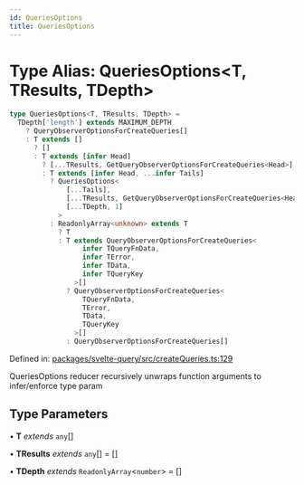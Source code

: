```yaml
---
id: QueriesOptions
title: QueriesOptions
---
```


<!-- DO NOT EDIT: this page is autogenerated from the type comments -->

# Type Alias: QueriesOptions\<T, TResults, TDepth\>

```ts
type QueriesOptions<T, TResults, TDepth> =
  TDepth['length'] extends MAXIMUM_DEPTH
    ? QueryObserverOptionsForCreateQueries[]
    : T extends []
      ? []
      : T extends [infer Head]
        ? [...TResults, GetQueryObserverOptionsForCreateQueries<Head>]
        : T extends [infer Head, ...infer Tails]
          ? QueriesOptions<
              [...Tails],
              [...TResults, GetQueryObserverOptionsForCreateQueries<Head>],
              [...TDepth, 1]
            >
          : ReadonlyArray<unknown> extends T
            ? T
            : T extends QueryObserverOptionsForCreateQueries<
                  infer TQueryFnData,
                  infer TError,
                  infer TData,
                  infer TQueryKey
                >[]
              ? QueryObserverOptionsForCreateQueries<
                  TQueryFnData,
                  TError,
                  TData,
                  TQueryKey
                >[]
              : QueryObserverOptionsForCreateQueries[]
```

Defined in: [packages/svelte-query/src/createQueries.ts:129](https://github.com/TanStack/query/blob/main/packages/svelte-query/src/createQueries.ts#L129)

QueriesOptions reducer recursively unwraps function arguments to infer/enforce type param

## Type Parameters

• **T** _extends_ `any`[]

• **TResults** _extends_ `any`[] = \[\]

• **TDepth** _extends_ `ReadonlyArray`\<`number`\> = \[\]
